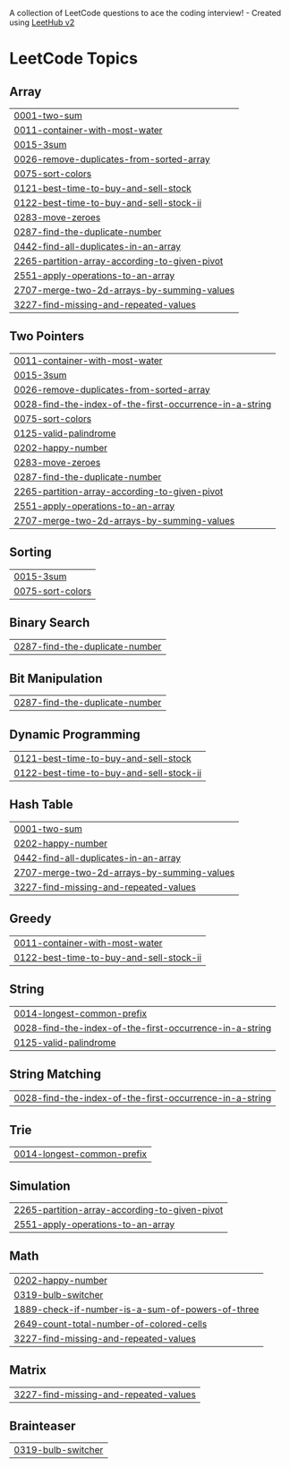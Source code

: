 A collection of LeetCode questions to ace the coding interview! - Created using [LeetHub v2](https://github.com/arunbhardwaj/LeetHub-2.0)
<!---LeetCode Topics Start-->
# LeetCode Topics
## Array
|  |
| ------- |
| [0001-two-sum](https://github.com/Rupeshrana/Arsh-Goel-DSA-Sheet-/tree/master/0001-two-sum) |
| [0011-container-with-most-water](https://github.com/Rupeshrana/Arsh-Goel-DSA-Sheet-/tree/master/0011-container-with-most-water) |
| [0015-3sum](https://github.com/Rupeshrana/Arsh-Goel-DSA-Sheet-/tree/master/0015-3sum) |
| [0026-remove-duplicates-from-sorted-array](https://github.com/Rupeshrana/Arsh-Goel-DSA-Sheet-/tree/master/0026-remove-duplicates-from-sorted-array) |
| [0075-sort-colors](https://github.com/Rupeshrana/Arsh-Goel-DSA-Sheet-/tree/master/0075-sort-colors) |
| [0121-best-time-to-buy-and-sell-stock](https://github.com/Rupeshrana/Arsh-Goel-DSA-Sheet-/tree/master/0121-best-time-to-buy-and-sell-stock) |
| [0122-best-time-to-buy-and-sell-stock-ii](https://github.com/Rupeshrana/Arsh-Goel-DSA-Sheet-/tree/master/0122-best-time-to-buy-and-sell-stock-ii) |
| [0283-move-zeroes](https://github.com/Rupeshrana/Arsh-Goel-DSA-Sheet-/tree/master/0283-move-zeroes) |
| [0287-find-the-duplicate-number](https://github.com/Rupeshrana/Arsh-Goel-DSA-Sheet-/tree/master/0287-find-the-duplicate-number) |
| [0442-find-all-duplicates-in-an-array](https://github.com/Rupeshrana/Arsh-Goel-DSA-Sheet-/tree/master/0442-find-all-duplicates-in-an-array) |
| [2265-partition-array-according-to-given-pivot](https://github.com/Rupeshrana/Arsh-Goel-DSA-Sheet-/tree/master/2265-partition-array-according-to-given-pivot) |
| [2551-apply-operations-to-an-array](https://github.com/Rupeshrana/Arsh-Goel-DSA-Sheet-/tree/master/2551-apply-operations-to-an-array) |
| [2707-merge-two-2d-arrays-by-summing-values](https://github.com/Rupeshrana/Arsh-Goel-DSA-Sheet-/tree/master/2707-merge-two-2d-arrays-by-summing-values) |
| [3227-find-missing-and-repeated-values](https://github.com/Rupeshrana/Arsh-Goel-DSA-Sheet-/tree/master/3227-find-missing-and-repeated-values) |
## Two Pointers
|  |
| ------- |
| [0011-container-with-most-water](https://github.com/Rupeshrana/Arsh-Goel-DSA-Sheet-/tree/master/0011-container-with-most-water) |
| [0015-3sum](https://github.com/Rupeshrana/Arsh-Goel-DSA-Sheet-/tree/master/0015-3sum) |
| [0026-remove-duplicates-from-sorted-array](https://github.com/Rupeshrana/Arsh-Goel-DSA-Sheet-/tree/master/0026-remove-duplicates-from-sorted-array) |
| [0028-find-the-index-of-the-first-occurrence-in-a-string](https://github.com/Rupeshrana/Arsh-Goel-DSA-Sheet-/tree/master/0028-find-the-index-of-the-first-occurrence-in-a-string) |
| [0075-sort-colors](https://github.com/Rupeshrana/Arsh-Goel-DSA-Sheet-/tree/master/0075-sort-colors) |
| [0125-valid-palindrome](https://github.com/Rupeshrana/Arsh-Goel-DSA-Sheet-/tree/master/0125-valid-palindrome) |
| [0202-happy-number](https://github.com/Rupeshrana/Arsh-Goel-DSA-Sheet-/tree/master/0202-happy-number) |
| [0283-move-zeroes](https://github.com/Rupeshrana/Arsh-Goel-DSA-Sheet-/tree/master/0283-move-zeroes) |
| [0287-find-the-duplicate-number](https://github.com/Rupeshrana/Arsh-Goel-DSA-Sheet-/tree/master/0287-find-the-duplicate-number) |
| [2265-partition-array-according-to-given-pivot](https://github.com/Rupeshrana/Arsh-Goel-DSA-Sheet-/tree/master/2265-partition-array-according-to-given-pivot) |
| [2551-apply-operations-to-an-array](https://github.com/Rupeshrana/Arsh-Goel-DSA-Sheet-/tree/master/2551-apply-operations-to-an-array) |
| [2707-merge-two-2d-arrays-by-summing-values](https://github.com/Rupeshrana/Arsh-Goel-DSA-Sheet-/tree/master/2707-merge-two-2d-arrays-by-summing-values) |
## Sorting
|  |
| ------- |
| [0015-3sum](https://github.com/Rupeshrana/Arsh-Goel-DSA-Sheet-/tree/master/0015-3sum) |
| [0075-sort-colors](https://github.com/Rupeshrana/Arsh-Goel-DSA-Sheet-/tree/master/0075-sort-colors) |
## Binary Search
|  |
| ------- |
| [0287-find-the-duplicate-number](https://github.com/Rupeshrana/Arsh-Goel-DSA-Sheet-/tree/master/0287-find-the-duplicate-number) |
## Bit Manipulation
|  |
| ------- |
| [0287-find-the-duplicate-number](https://github.com/Rupeshrana/Arsh-Goel-DSA-Sheet-/tree/master/0287-find-the-duplicate-number) |
## Dynamic Programming
|  |
| ------- |
| [0121-best-time-to-buy-and-sell-stock](https://github.com/Rupeshrana/Arsh-Goel-DSA-Sheet-/tree/master/0121-best-time-to-buy-and-sell-stock) |
| [0122-best-time-to-buy-and-sell-stock-ii](https://github.com/Rupeshrana/Arsh-Goel-DSA-Sheet-/tree/master/0122-best-time-to-buy-and-sell-stock-ii) |
## Hash Table
|  |
| ------- |
| [0001-two-sum](https://github.com/Rupeshrana/Arsh-Goel-DSA-Sheet-/tree/master/0001-two-sum) |
| [0202-happy-number](https://github.com/Rupeshrana/Arsh-Goel-DSA-Sheet-/tree/master/0202-happy-number) |
| [0442-find-all-duplicates-in-an-array](https://github.com/Rupeshrana/Arsh-Goel-DSA-Sheet-/tree/master/0442-find-all-duplicates-in-an-array) |
| [2707-merge-two-2d-arrays-by-summing-values](https://github.com/Rupeshrana/Arsh-Goel-DSA-Sheet-/tree/master/2707-merge-two-2d-arrays-by-summing-values) |
| [3227-find-missing-and-repeated-values](https://github.com/Rupeshrana/Arsh-Goel-DSA-Sheet-/tree/master/3227-find-missing-and-repeated-values) |
## Greedy
|  |
| ------- |
| [0011-container-with-most-water](https://github.com/Rupeshrana/Arsh-Goel-DSA-Sheet-/tree/master/0011-container-with-most-water) |
| [0122-best-time-to-buy-and-sell-stock-ii](https://github.com/Rupeshrana/Arsh-Goel-DSA-Sheet-/tree/master/0122-best-time-to-buy-and-sell-stock-ii) |
## String
|  |
| ------- |
| [0014-longest-common-prefix](https://github.com/Rupeshrana/Arsh-Goel-DSA-Sheet-/tree/master/0014-longest-common-prefix) |
| [0028-find-the-index-of-the-first-occurrence-in-a-string](https://github.com/Rupeshrana/Arsh-Goel-DSA-Sheet-/tree/master/0028-find-the-index-of-the-first-occurrence-in-a-string) |
| [0125-valid-palindrome](https://github.com/Rupeshrana/Arsh-Goel-DSA-Sheet-/tree/master/0125-valid-palindrome) |
## String Matching
|  |
| ------- |
| [0028-find-the-index-of-the-first-occurrence-in-a-string](https://github.com/Rupeshrana/Arsh-Goel-DSA-Sheet-/tree/master/0028-find-the-index-of-the-first-occurrence-in-a-string) |
## Trie
|  |
| ------- |
| [0014-longest-common-prefix](https://github.com/Rupeshrana/Arsh-Goel-DSA-Sheet-/tree/master/0014-longest-common-prefix) |
## Simulation
|  |
| ------- |
| [2265-partition-array-according-to-given-pivot](https://github.com/Rupeshrana/Arsh-Goel-DSA-Sheet-/tree/master/2265-partition-array-according-to-given-pivot) |
| [2551-apply-operations-to-an-array](https://github.com/Rupeshrana/Arsh-Goel-DSA-Sheet-/tree/master/2551-apply-operations-to-an-array) |
## Math
|  |
| ------- |
| [0202-happy-number](https://github.com/Rupeshrana/Arsh-Goel-DSA-Sheet-/tree/master/0202-happy-number) |
| [0319-bulb-switcher](https://github.com/Rupeshrana/Arsh-Goel-DSA-Sheet-/tree/master/0319-bulb-switcher) |
| [1889-check-if-number-is-a-sum-of-powers-of-three](https://github.com/Rupeshrana/Arsh-Goel-DSA-Sheet-/tree/master/1889-check-if-number-is-a-sum-of-powers-of-three) |
| [2649-count-total-number-of-colored-cells](https://github.com/Rupeshrana/Arsh-Goel-DSA-Sheet-/tree/master/2649-count-total-number-of-colored-cells) |
| [3227-find-missing-and-repeated-values](https://github.com/Rupeshrana/Arsh-Goel-DSA-Sheet-/tree/master/3227-find-missing-and-repeated-values) |
## Matrix
|  |
| ------- |
| [3227-find-missing-and-repeated-values](https://github.com/Rupeshrana/Arsh-Goel-DSA-Sheet-/tree/master/3227-find-missing-and-repeated-values) |
## Brainteaser
|  |
| ------- |
| [0319-bulb-switcher](https://github.com/Rupeshrana/Arsh-Goel-DSA-Sheet-/tree/master/0319-bulb-switcher) |
<!---LeetCode Topics End-->